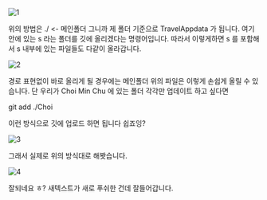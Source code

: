 ![1](https://user-images.githubusercontent.com/49302859/79190319-f9ba8e80-7e5e-11ea-9de2-455932612426.PNG)

위의 방법은 ./ <- 메인폴더 그니까 제 폴더 기준으로 TravelAppdata 가 됩니다. 여기 안에 있는 s 라는 폴더를 깃에 올리겠다는 명령어입니다.
따라서 이렇게하면 s 를 포함해서 s 내부에 있는 파일들도 다같이 올라갑니다.


![2](https://user-images.githubusercontent.com/49302859/79190321-fa532500-7e5e-11ea-8a80-50e7b9687d8f.PNG)

경로 표현없이 바로 올리게 될 경우에는 메인폴더 위의 파일은 이렇게 손쉽게 올릴 수 있습니다. 
단 우리가 Choi Min Chu 에 있는 폴더 각각만 업데이트 하고 싶다면

git add ./Choi 

이런 방식으로 깃에 업로드 하면 됩니다 쉽죠잉?

![3](https://user-images.githubusercontent.com/49302859/79190786-17d4be80-7e60-11ea-86fc-05de5ae655d1.PNG)

그래서 실제로 위의 방식대로 해봣습니다.

![4](https://user-images.githubusercontent.com/49302859/79190790-1905eb80-7e60-11ea-83a0-8d5858075c3e.PNG)

잘되네요 ㅎ? 새텍스트가 새로 푸쉬한 건데 잘들어갑니다.
